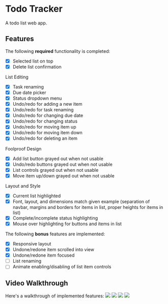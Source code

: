 # Todo Tracker

A todo list web app.

## Features

The following **required** functionality is completed:

- [X] Selected list on top
- [X] Delete list confirmation

List Editing  
- [X] Task renaming
- [X] Due date picker
- [X] Status dropdown menu
- [X] Undo/redo for adding a new item
- [X] Undo/redo for task renaming
- [X] Undo/redo for changing due date
- [X] Undo/redo for changing status
- [X] Undo/redo for moving item up
- [X] Undo/redo for moving item down
- [X] Undo/redo for deleting an item

Foolproof Design  
- [X] Add list button grayed out when not usable
- [X] Undo/redo buttons grayed out when not usable
- [X] List controls grayed out when not usable
- [X] Move item up/down grayed out when not usable

Layout and Style  
- [X] Current list highlighted
- [X] Font, layout, and dimensions match given example (separation of navbar, margins and borders for items in list, proper heights for items in list)
- [X] Complete/incomplete status highlighting
- [X] Mouse over highlighting for buttons and items in list

The following **bonus** features are implemented:

- [X] Responsive layout
- [X] Undone/redone item scrolled into view
- [X] Undone/redone item focused
- [ ] List renaming
- [ ] Animate enabling/disabling of list item controls

## Video Walkthrough

Here's a walkthrough of implemented features:
<img src='http://g.recordit.co/ECsUJmYkGO.gif' />
<img src='http://g.recordit.co/Cvc54yzimC.gif' />
<img src='http://g.recordit.co/Bo5Ok9LQ1n.gif' />
<img src='http://g.recordit.co/vB3pmhkOzc.gif' />

